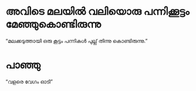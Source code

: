 # അവിടെ മലയിൽ വലിയൊരു പന്നിക്കൂട്ടം മേഞ്ഞുകൊണ്ടിരുന്നു
“മലക്കടുത്തായി ഒരു കൂട്ടം പന്നികൾ പുല്ല് തിന്നു കൊണ്ടിരുന്നു.”
# പാഞ്ഞു
“വളരെ വേഗം ഓടി”
